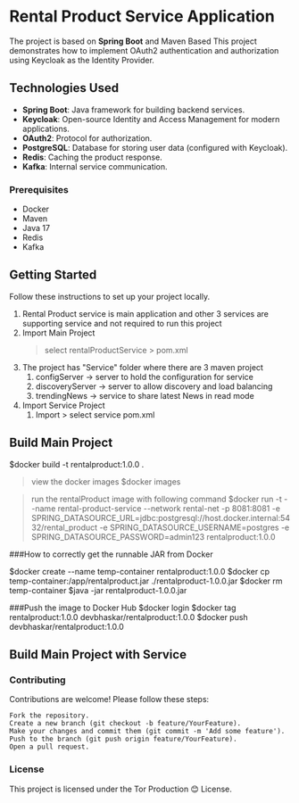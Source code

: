 # Rental Product Service Application

The project is based on **Spring Boot** and Maven Based
This project demonstrates how to implement OAuth2 authentication and authorization using Keycloak as the Identity Provider.


## Technologies Used

- **Spring Boot**: Java framework for building backend services.
- **Keycloak**: Open-source Identity and Access Management for modern applications.
- **OAuth2**: Protocol for authorization.
- **PostgreSQL**: Database for storing user data (configured with Keycloak).
- **Redis**: Caching the product response.
- **Kafka**: Internal service communication.

### Prerequisites

- Docker
- Maven
- Java 17
- Redis
- Kafka

## Getting Started

Follow these instructions to set up your project locally.

1. Rental Product service is main application and other 3 services are supporting service and not required to run this project
2. Import Main Project
	> select rentalProductService > pom.xml
3. The project has "Service" folder where there are 3 maven project
	1. configServer -> server to hold the configuration for service 
	2. discoveryServer -> server to allow discovery and load balancing
	3. trendingNews -> service to share latest News in read mode
4. Import Service Project
	1. Import > select service pom.xml
	
## Build Main Project

$docker build -t rentalproduct:1.0.0 .

> view the docker images
$docker images

> run the rentalProduct image with following command
$docker run -t  --name rental-product-service  --network rental-net -p 8081:8081 -e SPRING_DATASOURCE_URL=jdbc:postgresql://host.docker.internal:5432/rental_product -e SPRING_DATASOURCE_USERNAME=postgres -e SPRING_DATASOURCE_PASSWORD=admin123 rentalproduct:1.0.0



###How to correctly get the runnable JAR from Docker

$docker create --name temp-container rentalproduct:1.0.0
$docker cp temp-container:/app/rentalproduct.jar ./rentalproduct-1.0.0.jar
$docker rm temp-container
$java -jar rentalproduct-1.0.0.jar

###Push the image to Docker Hub
$docker login
$docker tag rentalproduct:1.0.0 devbhaskar/rentalproduct:1.0.0
$docker push devbhaskar/rentalproduct:1.0.0



## Build Main Project with Service
	
		



### Contributing

Contributions are welcome! Please follow these steps:

    Fork the repository.
    Create a new branch (git checkout -b feature/YourFeature).
    Make your changes and commit them (git commit -m 'Add some feature').
    Push to the branch (git push origin feature/YourFeature).
    Open a pull request.

### License

This project is licensed under the Tor Production 😊 License.